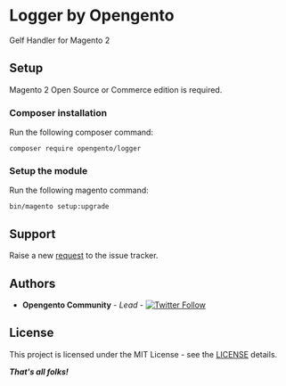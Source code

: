 # Logger by Opengento
Gelf Handler for Magento 2

## Setup

Magento 2 Open Source or Commerce edition is required.

###  Composer installation

Run the following composer command:

```
composer require opengento/logger
```

### Setup the module

Run the following magento command:

```
bin/magento setup:upgrade
``` 

## Support

Raise a new [request](https://github.com/opengento/getmylog/issues) to the issue tracker.

## Authors

- **Opengento Community** - *Lead* - [![Twitter Follow](https://img.shields.io/twitter/follow/opengento.svg?style=social)](https://twitter.com/opengento)

## License

This project is licensed under the MIT License - see the [LICENSE](./LICENSE) details.

***That's all folks!***